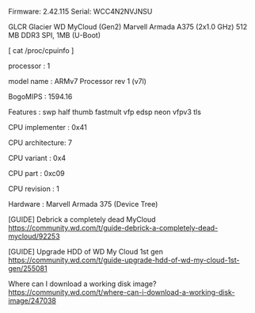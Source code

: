 Firmware: 2.42.115  Serial: WCC4N2NVJNSU

<p>GLCR 	Glacier 	WD MyCloud (Gen2) 	Marvell Armada A375 (2x1.0 GHz) 	512 MB DDR3 	SPI, 1MB (U-Boot)</p>

[ cat /proc/cpuinfo ]
<div>
<p>processor       : 1</p>
<p>model name      : ARMv7 Processor rev 1 (v7l)</p>
<p>BogoMIPS        : 1594.16</p>
<p>Features        : swp half thumb fastmult vfp edsp neon vfpv3 tls</p>
<p>CPU implementer : 0x41</p>
<p>CPU architecture: 7</p>
<p>CPU variant     : 0x4</p>
<p>CPU part        : 0xc09</p>
<p>CPU revision    : 1</p>
<p>Hardware        : Marvell Armada 375 (Device Tree)</p>  
</div>
  
[GUIDE] Debrick a completely dead MyCloud
  https://community.wd.com/t/guide-debrick-a-completely-dead-mycloud/92253

[GUIDE] Upgrade HDD of WD My Cloud 1st gen
  https://community.wd.com/t/guide-upgrade-hdd-of-wd-my-cloud-1st-gen/255081
  
Where can I download a working disk image?
  https://community.wd.com/t/where-can-i-download-a-working-disk-image/247038
